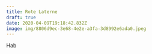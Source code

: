 ```yaml
---
title: Rote Laterne
draft: true
date: 2020-04-09T19:18:42.832Z
image: img/8806d9ec-3e68-4e2e-a3fa-3d8992e6ada0.jpeg
---
```

Hab